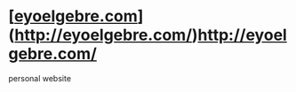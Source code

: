 # [[eyoelgebre.com](eyoelgebre.com)](http://eyoelgebre.com/)http://eyoelgebre.com/
personal website
